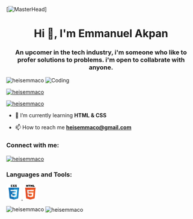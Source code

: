 [![MasterHead](https://i.pinimg.com/originals/8d/62/1f/8d621f66f551b6a39072473d52280ff0.gif)]
<h1 align="center">Hi 👋, I'm Emmanuel Akpan</h1>
<h3 align="center">An upcomer in the tech industry, i'm someone who like to profer solutions to problems. i'm open to collabrate with anyone.</h3>
<img align="right" alt= "Coding" width= "400" src= "https://media1.giphy.com/media/qgQUggAC3Pfv687qPC/giphy.gif"

<p align="left"> <img src="https://komarev.com/ghpvc/?username=heisemmaco&label=Profile%20views&color=0e75b6&style=flat" alt="heisemmaco" /> </p>

<p align="left"> <a href="https://github.com/ryo-ma/github-profile-trophy"><img src="https://github-profile-trophy.vercel.app/?username=heisemmaco" alt="heisemmaco" /></a> </p>

<p align="left"> <a href="https://twitter.com/heisemmaco" target="blank"><img src="https://img.shields.io/twitter/follow/heisemmaco?logo=twitter&style=for-the-badge" alt="heisemmaco" /></a> </p>

- 🌱 I’m currently learning **HTML & CSS**

- 📫 How to reach me **heisemmaco@gmail.com**

<h3 align="left">Connect with me:</h3>
<p align="left">
<a href="https://twitter.com/heisemmaco" target="blank"><img align="center" src="https://raw.githubusercontent.com/rahuldkjain/github-profile-readme-generator/master/src/images/icons/Social/twitter.svg" alt="heisemmaco" height="30" width="40" /></a>
</p>

<h3 align="left">Languages and Tools:</h3>
<p align="left"> <a href="https://www.w3schools.com/css/" target="_blank" rel="noreferrer"> <img src="https://raw.githubusercontent.com/devicons/devicon/master/icons/css3/css3-original-wordmark.svg" alt="css3" width="40" height="40"/> </a> <a href="https://www.w3.org/html/" target="_blank" rel="noreferrer"> <img src="https://raw.githubusercontent.com/devicons/devicon/master/icons/html5/html5-original-wordmark.svg" alt="html5" width="40" height="40"/> </a> </p>

<p><img align="left" src="https://github-readme-stats.vercel.app/api/top-langs?username=heisemmaco&show_icons=true&locale=en&layout=compact" alt="heisemmaco" /></p>

<p>&nbsp;<img align="center" src="https://github-readme-stats.vercel.app/api?username=heisemmaco&show_icons=true&locale=en" alt="heisemmaco" /></p>
